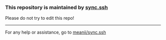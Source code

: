 ### This repository is maintained by [sync.ssh](http://github.com/meanii/sync.ssh)

Please do not try to edit this repo!

---
For any help or assistance, go to [meanii/sync.ssh](https://github.com/meanii/sync.ssh/README.md)